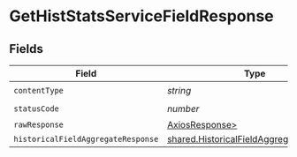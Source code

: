 # GetHistStatsServiceFieldResponse


## Fields

| Field                                                                                              | Type                                                                                               | Required                                                                                           | Description                                                                                        |
| -------------------------------------------------------------------------------------------------- | -------------------------------------------------------------------------------------------------- | -------------------------------------------------------------------------------------------------- | -------------------------------------------------------------------------------------------------- |
| `contentType`                                                                                      | *string*                                                                                           | :heavy_check_mark:                                                                                 | N/A                                                                                                |
| `statusCode`                                                                                       | *number*                                                                                           | :heavy_check_mark:                                                                                 | N/A                                                                                                |
| `rawResponse`                                                                                      | [AxiosResponse>](https://axios-http.com/docs/res_schema)                                           | :heavy_minus_sign:                                                                                 | N/A                                                                                                |
| `historicalFieldAggregateResponse`                                                                 | [shared.HistoricalFieldAggregateResponse](../../models/shared/historicalfieldaggregateresponse.md) | :heavy_minus_sign:                                                                                 | OK                                                                                                 |